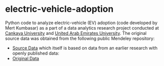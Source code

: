 # electric-vehicle-adoption
Python code to analyze electric-vehicle (EV) adoption (code developed by Mert Kumbasar) as a part of a data analytics research project conducted at [Cankaya University](https://www.cankaya.edu.tr) and [United Arab Emirates University](https://uaeu.ac.ae). The original source data was obtained from the following public Mendeley repository:
* [Source Data](https://data.mendeley.com/datasets/rz8pctwrbv/1)
which itself is based on data from an earlier research with openly published data:
* [Original Data](https://data.mendeley.com/datasets/85nz9k5tf5/4)

